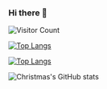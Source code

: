### Hi there 👋

<!--
**IceMiaoMiao/icemiaomiao** is a ✨ _special_ ✨ repository because its `README.md` (this file) appears on your GitHub profile.

Here are some ideas to get you started:

- 🔭 I’m currently working on ...
- 🌱 I’m currently learning ...
- 👯 I’m looking to collaborate on ...
- 🤔 I’m looking for help with ...
- 💬 Ask me about ...
- 📫 How to reach me: ...
- 😄 Pronouns: ...
- ⚡ Fun fact: ...
-->

![Visitor Count](https://profile-counter.glitch.me/icemiaomiao/count.svg)


[![Top Langs](https://github-readme-stats.vercel.app/api/top-langs/?username=icemiaomiao)]( https://github.com/icemiaomiao/github-readme-stats )

[![Top Langs](https://github-readme-stats.vercel.app/api/top-langs/?username=icemiaomiao&layout=compact)]( https://github.com/icemiaomiao/github-readme-stats )

![Christmas's GitHub stats](https://github-readme-stats.vercel.app/api?username=icemiaomiao&show_icons=true&theme=tokyonight)
